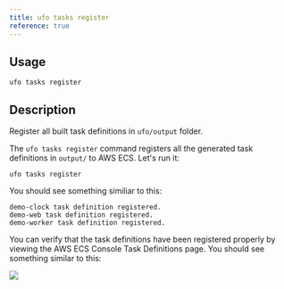 ```yaml
---
title: ufo tasks register
reference: true
---
```


## Usage

    ufo tasks register

## Description

Register all built task definitions in `ufo/output` folder.

The `ufo tasks register` command registers all the generated task definitions in `output/` to AWS ECS. Let's run it:

    ufo tasks register

You should see something similiar to this:

    demo-clock task definition registered.
    demo-web task definition registered.
    demo-worker task definition registered.

You can verify that the task definitions have been registered properly by viewing the AWS ECS Console Task Definitions page.  You should see something similar to this:

<img src="/img/tutorials/ecs-console-task-definitions.png" class="doc-photo" />



